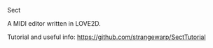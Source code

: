 
Sect

A MIDI editor written in LOVE2D.

Tutorial and useful info: https://github.com/strangewarp/SectTutorial
